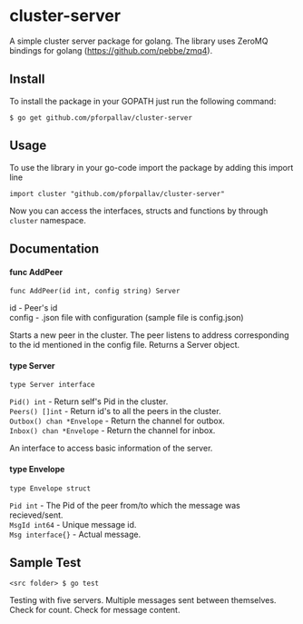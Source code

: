 cluster-server
==============

A simple cluster server package for golang. The library uses ZeroMQ bindings for golang (https://github.com/pebbe/zmq4).


Install
-------

To install the package in your GOPATH just run the following command:

  `$ go get github.com/pforpallav/cluster-server`
  

Usage
-----

To use the library in your go-code import the package by adding this import line

  `import cluster "github.com/pforpallav/cluster-server"`
  
Now you can access the interfaces, structs and functions by through `cluster` namespace.


Documentation
-------------

#### func AddPeer
`func AddPeer(id int, config string) Server`

   id - Peer's id  
   config - .json file with configuration (sample file is config.json)  

Starts a new peer in the cluster. The peer listens to address corresponding to the id mentioned in the config file. Returns a Server object.

#### type Server
`type Server interface`

  `Pid() int` - Return self's Pid in the cluster.  
  `Peers() []int` - Return id's to all the peers in the cluster.  
  `Outbox() chan *Envelope` - Return the channel for outbox.  
  `Inbox() chan *Envelope` - Return the channel for inbox.  
  
An interface to access basic information of the server.
  
#### type Envelope
`type Envelope struct`

   `Pid int` - The Pid of the peer from/to which the message was recieved/sent.  
   `MsgId int64` - Unique message id.  
   `Msg interface{}` - Actual message.  
   

Sample Test
-----------
  `<src folder> $ go test`
  
Testing with five servers. Multiple messages sent between themselves. Check for count. Check for message content.

